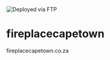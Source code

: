 ![Deployed via FTP](https://github.com/JohnRoux/fireplacecapetown/workflows/Deploy%20via%20git-ftp/badge.svg)

# fireplacecapetown
fireplacecapetown.co.za
